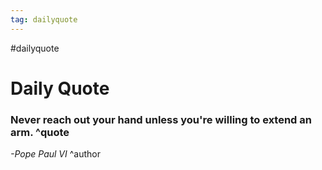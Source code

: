 ```yaml
---
tag: dailyquote
---
```


#dailyquote

# Daily Quote

### Never reach out your hand unless you're willing to extend an arm. ^quote
*-Pope Paul VI* ^author
